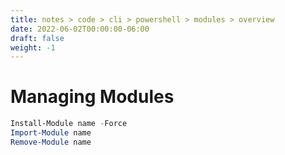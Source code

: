```yaml
---
title: notes > code > cli > powershell > modules > overview
date: 2022-06-02T00:00:00-06:00
draft: false
weight: -1
---
```


# Managing Modules
```powershell
Install-Module name -Force
Import-Module name
Remove-Module name
```
